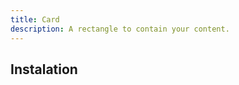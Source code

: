 ```yaml
---
title: Card
description: A rectangle to contain your content.
---
```


<ComponentPreview name="Card" />

## Instalation
